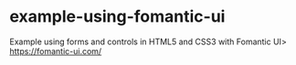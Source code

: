 # example-using-fomantic-ui
Example using forms and controls in HTML5 and CSS3 with Fomantic UI> https://fomantic-ui.com/
